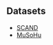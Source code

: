 
## Datasets
- [SCAND](https://dataverse.orc.gmu.edu/dataset.xhtml?persistentId=doi:10.13021/orc2020/HZI4LJ)
- [MuSoHu](https://dataverse.orc.gmu.edu/dataset.xhtml?persistentId=doi:10.13021/orc2020/HZI4LJ)


